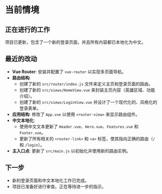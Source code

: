 # 当前情境

## 正在进行的工作
项目已更新，包含了一个新的登录页面，并且所有内容都已本地化为中文。

## 最近的改动
- **Vue Router**: 安装并配置了 `vue-router` 以实现多页面导航。
- **路由结构**:
  - 创建了新的 `src/router/index.js` 文件来定义主页和登录页面的路由。
  - 创建了新的 `src/views/HomeView.vue` 来封装主页内容（英雄区域、功能介绍）。
  - 创建了新的 `src/views/LoginView.vue` 并设计了一个现代化的、风格化的登录表单。
- **应用结构**: 修改了 `App.vue` 以使用 `<router-view>` 来显示路由组件。
- **中文本地化**:
  - 使用中文文本更新了 `Header.vue`、`Hero.vue`、`Features.vue` 和 `Footer.vue`。
  - 更新了所有相关的 `<router-link>` 和 `<a>` 标签，使其指向正确的路由（`/` 和 `/login`）。
- **主入口点**: 更新了 `src/main.js` 以初始化并使用新的路由实例。

## 下一步
- 新的登录页面和中文本地化工作已完成。
- 项目已准备好进行审查。正在等待进一步的指示。
